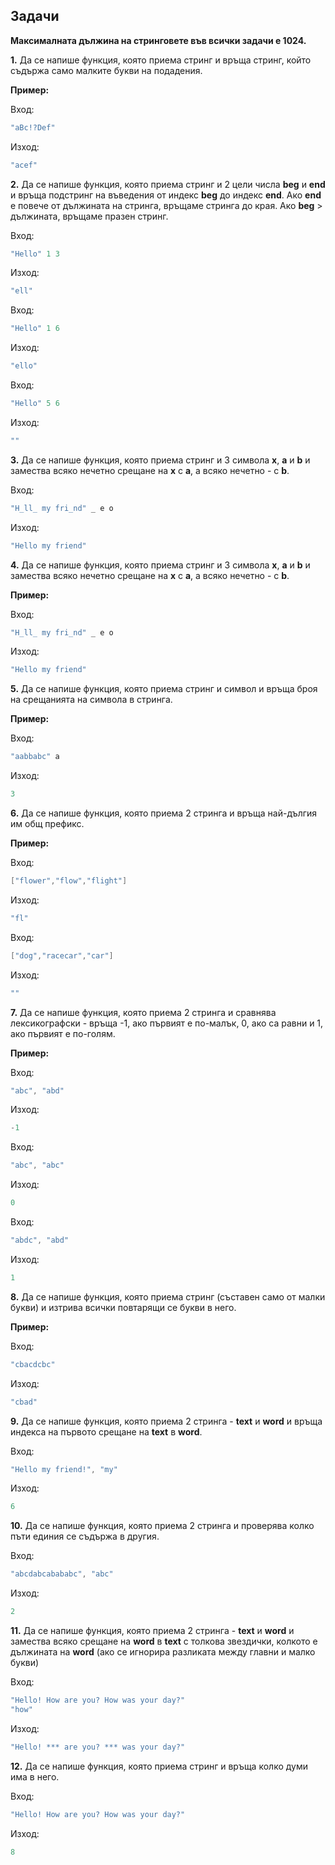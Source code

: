 
## Задачи

**Максималната дължина на стринговете във всички задачи е 1024.**

**1.** Да се напише функция, която приема стринг и връща стринг, който съдържа само малките букви на подадения.

**Пример:**

Вход:
```c++
"aBc!?Def"
```
Изход:
```c++
"acef"
```

**2.** Да се напише функция, която приема стринг и 2 цели числа **beg** и **end** и връща подстринг на въведения от индекс **beg** до индекс **end**. Ако **end** е повече от дължината на стринга, връщаме стринга до края. Ако **beg** > дължината, връщаме празен стринг.

Вход:
```c++
"Hello" 1 3
```

Изход:
```c++
"ell"
```
Вход:
```c++
"Hello" 1 6
```

Изход:
```c++
"ello"
```
Вход:
```c++
"Hello" 5 6
```

Изход:
```c++
""
```
**3.** Да се напише функция, която приема стринг и 3 символа **x**, **a** и **b** и замества всяко нечетно срещане на **x** с **a**, а всяко нечетно - с **b**.

Вход:
```c++
"H_ll_ my fri_nd" _ e o
```
Изход:
```c++
"Hello my friend"
```

**4.** Да се напише функция, която приема стринг и 3 символа **x**, **a** и **b** и замества всяко нечетно срещане на **x** с **a**, а всяко нечетно - с **b**.

**Пример:**

Вход:
```c++
"H_ll_ my fri_nd" _ e o
```
Изход:
```c++
"Hello my friend"
```
**5.** Да се напише функция, която приема стринг и символ и връща броя на срещанията на символа в стринга.

**Пример:**

Вход:
```c++
"aabbabc" a
```
Изход:
```c++
3
```

**6.**  Да се напише функция, която приема 2 стринга и връща най-дългия им общ префикс.

**Пример:**

Вход:
```c++
["flower","flow","flight"]
```

Изход:
```c++
"fl"
```

Вход:
```c++
["dog","racecar","car"]
```

Изход:
```c++
""
```

**7.** Да се напише функция, която приема 2 стринга и сравнява лексикографски - връща -1, ако първият е по-малък, 0, ако са равни и 1, ако първият е по-голям.

**Пример:**

Вход:
```c++
"abc", "abd"
```

Изход:
```c++
-1
```
Вход:
```c++
"abc", "abc"
```

Изход:
```c++
0
```
Вход:
```c++
"abdc", "abd"
```

Изход:
```c++
1
```

**8.** Да се напише функция, която приема стринг (съставен само от малки букви) и изтрива всички повтарящи се букви в него.

**Пример:**

Вход:
```c++
"cbacdcbc"
```

Изход:
```c++
"cbad"
```

**9.** Да се напише функция, която приема 2 стринга - **text** и **word** и връща индекса на първото срещане на **text**  в **word**.

Вход:
```c++
"Hello my friend!", "my"
```

Изход:
```c++
6
```
**10.** Да се напише функция, която приема 2 стринга и проверява колко пъти единия се съдържа в другия.

Вход:
```c++
"abcdabcabababc", "abc"
```

Изход:
```c++
2
```
**11.** Да се напише функция, която приема 2 стринга - **text** и **word** и замества всяко срещане на **word** в **text** с толкова звездички, колкото е дължината на  **word** (ако се игнорира разликата между главни и малко букви)

Вход:
```c++
"Hello! How are you? How was your day?"
"how"
```

Изход:
```c++
"Hello! *** are you? *** was your day?"
```
**12.** Да се напише функция, която приема стринг и връща колко думи има в него.

Вход:
```c++
"Hello! How are you? How was your day?"
```

Изход:
```c++
8
```

